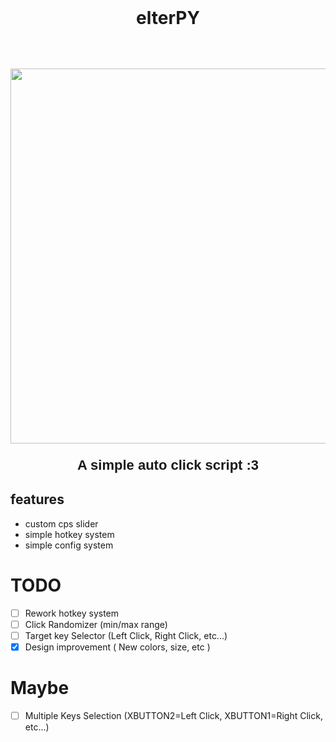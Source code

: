 <h1 align="center" style="padding: 25px">elterPY</h1>

<p align="center">
    <img src="https://cdn.discordapp.com/attachments/1113598730734665859/1212547633281765416/image.png?ex=65f23bfb&is=65dfc6fb&hm=8556d881a59b5e9fb2b126dd3fdc50f5d9277c4980dc7fe362a0144c492d8cd3&" width="600" style="margin-top: 20px;">
</p>

<p align="center" style="font-family: Arial; font-size: 22px; font-weight: bold;">A simple auto click script :3</p>

## features
- custom cps slider
- simple hotkey system
- simple config system

# TODO
- [ ] Rework hotkey system
- [ ] Click Randomizer (min/max range)
- [ ] Target key Selector (Left Click, Right Click, etc...)
- [x] Design improvement ( New colors, size, etc )

# Maybe
- [ ] Multiple Keys Selection (XBUTTON2=Left Click, XBUTTON1=Right Click, etc...)